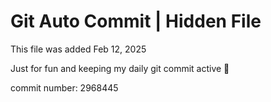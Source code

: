 # Git Auto Commit | Hidden File

This file was added Feb 12, 2025

Just for fun and keeping my daily git commit active 🤪

commit number: 2968445
